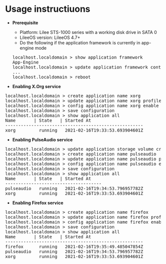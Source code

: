 # Usage instructiuons
* **Prerequisite**</br>
  * Platform: Lilee STS-1000 series with a working disk drive in SATA 0
  * LileeOS version: LileeOS 4.7+
  * Do the following if the application framework is currently in app-engine mode
  <pre>
  localhost.localdomain > show application framework 
  App-Engine
  localhost.localdomain > update application framework container
  ...
  localhost.localdomain > reboot
  </pre>

* **Enabling X.Org service**</br>
<pre>
localhost.localdomain > create application name xorg
localhost.localdomain > update application name xorg profile package https://github.com/lileetechnology/sts-1000/raw/master/profiles/xorg.zip
localhost.localdomain > config application name xorg enable
localhost.localdomain > save configuration
localhost.localdomain > show application all
Name       | State   | Started At                    
-----------------------------------------------------
xorg         running   2021-02-16T19:33:53.693904601Z
</pre>

* **Enabling PulseAudio service**</br>
<pre>
localhost.localdomain > update application storage volume create name paconfig sata 0
localhost.localdomain > create application name pulseaudio
localhost.localdomain > update application name pulseaudio profile package https://github.com/lileetechnology/sts-1000/raw/master/profiles/pulseaudio.zip
localhost.localdomain > config application name pulseaudio enable
localhost.localdomain > save configuration
localhost.localdomain > show application all
Name       | State   | Started At                    
-------------------------------------
pulseaudio   running   2021-02-16T19:34:53.796957782Z
xorg         running   2021-02-16T19:33:53.693904601Z
</pre>

* **Enabling Firefox service**</br>
<pre>
localhost.localdomain > create application name firefox
localhost.localdomain > update application name firefox profile package https://github.com/lileetechnology/sts-1000/raw/master/profiles/firefox.zip
localhost.localdomain > config application name firefox enable
localhost.localdomain > save configuration
localhost.localdomain > show application all
Name       | State   | Started At                    
-----------------------------------------------------
firefox      running   2021-02-16T19:35:49.485047854Z
pulseaudio   running   2021-02-16T19:34:53.796957782Z
xorg         running   2021-02-16T19:33:53.693904601Z
</pre>

